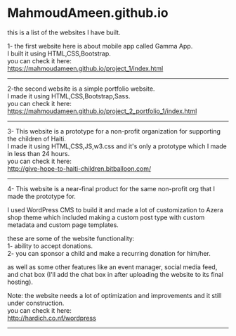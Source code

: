 # MahmoudAmeen.github.io
this is a list of the websites I have built.

1- the first website here is about mobile app called Gamma App.<br>
I built it using HTML,CSS,Bootstrap.<br>
you can check it here: 
https://mahmoudameen.github.io/project_1/index.html

-----------------------------------------------------------------------------

2-the second website is a simple portfolio website.<br>
I made it using HTML,CSS,Bootstrap,Sass.<br>
you can check it here: <br>
https://mahmoudameen.github.io/project_2_portfolio_1/index.html<br>


-----------------------------------------------------------------------------

3- This website is a prototype for a non-profit organization for supporting the children of Haiti.<br>
I made it using HTML,CSS,JS,w3.css and it's only a prototype which I made in less than 24 hours. <br>
you can check it here:<br>
http://give-hope-to-haiti-children.bitballoon.com/<br>

-----------------------------------------------------------------------------

4- This website is a near-final product for the same non-profit org that I made the prototype for. <br>

I used WordPress CMS to build it and made a lot of customization to Azera shop theme which included making a custom post type
with custom metadata and custom page templates. <br>

these are some of the website functionality: <br>
1- ability to accept donations.<br>
2- you can sponsor a child and make a recurring donation for him/her.<br>

as well as some other features like an event manager, social media feed, and chat box (I'll add the chat box in after uploading the
website to its final hosting).<br>

Note: the website needs a lot of optimization and improvements and it still under construction.<br>
you can check it here: <br>
http://hardich.co.nf/wordpress


-----------------------------------------------------------------------------

